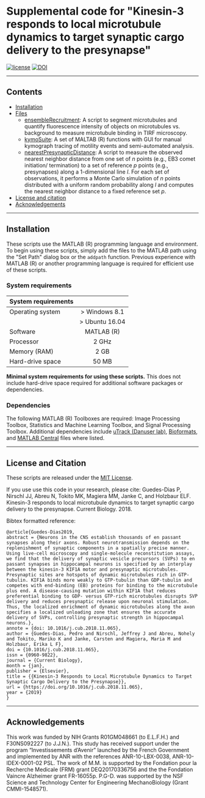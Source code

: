 # Supplemental code for "Kinesin-3 responds to local microtubule dynamics to target synaptic cargo delivery to the presynapse"

[![license](https://img.shields.io/github/license/mashape/apistatus.svg?maxAge=2592000)](TODO--add_url/blob/master/LICENSE) [![DOI](https://zenodo.org/badge/doi/10.1016/j.cub.2018.11.065/zenodo.00000.svg)](http://dx.doi.org/10.1016/j.cub.2018.11.065)

------------------
## Contents
* [Installation](#installation)
* [Files](#files)
	* [ensembleRecruitment](ensembleRecruitment): A script to segment microtubules and quantify fluorescence intensity of objects on microtubules vs. background to measure microtubule binding in TIRF microscopy.
	* [kymoSuite](kymoSuite): A set of MALTAB (R) functions with GUI for manual kymograph tracing of motility events and semi-automated analysis.
	* [nearestPresynapticDistance](nearestPresynapticDistance): A script to measure the observed nearest neighbor distance from one set of *n* points (e.g., EB3 comet initiation/ termination) to a set of reference *p* points (e.g., presynapses) along a 1-dimensional line *l*. For each set of observations, it performs a Monte Carlo simulation of *n* points distributed with a uniform random probability along *l* and computes the nearest neighbor distance to a fixed reference set *p*.
* [License and citation](#license-and-citation)
* [Acknowledgements](#acknowledgements)

------------------
## Installation
These scripts use the MATLAB (R) programming language and environment. To begin using these scripts, simply add the files to the MATLAB path using the "Set Path" dialog box or the `addpath` function. Previous experience with MATLAB (R) or another programming language is required for efficient use of these scripts.

### System requirements

| System requirements |                   |
| ----------          | :----------:      |
| Operating system    | > Windows 8.1     |
|                     | > Ubuntu 16.04    |
| Software            | MATLAB (R)        |
| Processor           | 2 GHz             |
| Memory (RAM)        | 2 GB              |
| Hard-drive space    | 50 MB             |

**Minimal system requirements for using these scripts.** This does not include hard-drive space required for additional software packages or dependencies.

### Dependencies
The following MATLAB (R) Toolboxes are required: Image Processing Toolbox, Statistics and Machine Learning Toolbox, and Signal Processing Toolbox. Additional dependencies include [uTrack (Danuser lab)](https://www.utsouthwestern.edu/labs/danuser/software/#utrack_anc), [Bioformats](https://docs.openmicroscopy.org/bio-formats/5.9.2/users/matlab/), and [MATLAB Central](https://www.mathworks.com/matlabcentral/) files where listed.


------------------
## License and Citation
These scripts are released under the [MIT License](https://opensource.org/licenses/MIT).

If you use use this code in your research, please cite:
Guedes-Dias P, Nirschl JJ, Abreu N, Tokito MK, Magiera MM, Janke C, and Holzbaur ELF. Kinesin-3 responds to local microtubule dynamics to target synaptic cargo delivery to the presynapse. Current Biology. 2018.

Bibtex formatted reference:
```text
@article{Guedes-Dias2019,
abstract = {Neurons in the CNS establish thousands of en passant synapses along their axons. Robust neurotransmission depends on the replenishment of synaptic components in a spatially precise manner. Using live-cell microscopy and single-molecule reconstitution assays, we find that the delivery of synaptic vesicle precursors (SVPs) to en passant synapses in hippocampal neurons is specified by an interplay between the kinesin-3 KIF1A motor and presynaptic microtubules. Presynaptic sites are hotspots of dynamic microtubules rich in GTP-tubulin. KIF1A binds more weakly to GTP-tubulin than GDP-tubulin and competes with end-binding (EB) proteins for binding to the microtubule plus end. A disease-causing mutation within KIF1A that reduces preferential binding to GDP- versus GTP-rich microtubules disrupts SVP delivery and reduces presynaptic release upon neuronal stimulation. Thus, the localized enrichment of dynamic microtubules along the axon specifies a localized unloading zone that ensures the accurate delivery of SVPs, controlling presynaptic strength in hippocampal neurons.},
annote = {doi: 10.1016/j.cub.2018.11.065},
author = {Guedes-Dias, Pedro and Nirschl, Jeffrey J and Abreu, Nohely and Tokito, Mariko K and Janke, Carsten and Magiera, Maria M and Holzbaur, Erika L F},
doi = {10.1016/j.cub.2018.11.065},
issn = {0960-9822},
journal = {Current Biology},
month = {jan},
publisher = {Elsevier},
title = {{Kinesin-3 Responds to Local Microtubule Dynamics to Target Synaptic Cargo Delivery to the Presynapse}},
url = {https://doi.org/10.1016/j.cub.2018.11.065},
year = {2019}
}
```

------------------
## Acknowledgements
This work was funded by NIH Grants R01GM048661 (to E.L.F.H.) and F30NS092227 (to J.J.N.). This study has received support under the program “Investissements d’Avenir” launched by the French Government and implemented by ANR with the references ANR-10-LBX-0038, ANR-10-IDEX-0001-02 PSL. The work of M.M. is supported by the Fondation pour la Recherche Medicale (FRM) grant DEQ20170336756 and the the Fondation Vaincre Alzheimer grant FR-16055p. P.G-D. was supported by the NSF Science and Technology Center for Engineering MechanoBiology (Grant CMMI-1548571).